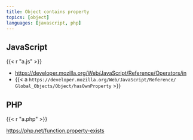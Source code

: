 ```yaml
---
title: Object contains property
topics: [object]
languages: [javascript, php]
---
```


## JavaScript

{{< r "a.js" >}}

- <https://developer.mozilla.org/Web/JavaScript/Reference/Operators/in>
- {{< a `https://developer.mozilla.org/Web/JavaScript/Reference/
   Global_Objects/Object/hasOwnProperty` >}}

## PHP

{{< r "a.php" >}}

<https://php.net/function.property-exists>
